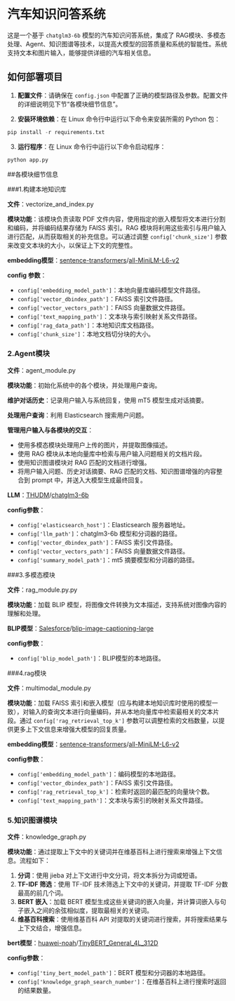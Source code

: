 # 汽车知识问答系统

这是一个基于 `chatglm3-6b` 模型的汽车知识问答系统，集成了 RAG模块、多模态处理、Agent、知识图谱等技术，以提高大模型的回答质量和系统的智能性。系统支持文本和图片输入，能够提供详细的汽车相关信息。

## 如何部署项目

1. **配置文件**：请确保在 `config.json` 中配置了正确的模型路径及参数。配置文件的详细说明见下节“各模块细节信息”。

2. **安装环境依赖**：在 Linux 命令行中运行以下命令来安装所需的 Python 包：

```python
pip install -r requirements.txt
```

3. **运行程序**：在 Linux 命令行中运行以下命令启动程序：

```python
python app.py
```

##各模块细节信息

###1.构建本地知识库

**文件**：vectorize_and_index.py

**模块功能**：该模块负责读取 PDF 文件内容，使用指定的嵌入模型将文本进行分割和编码，并将编码结果存储为 FAISS 索引。RAG 模块将利用这些索引与用户输入进行匹配，从而获取相关的补充信息。可以通过调整 `config['chunk_size']` 参数来改变文本块的大小，以保证上下文的完整性。

**embedding模型**：[sentence-transformers](https://huggingface.co/sentence-transformers)/[all-MiniLM-L6-v2](https://huggingface.co/sentence-transformers/all-MiniLM-L6-v2)

**config 参数**：

- `config['embedding_model_path']`：本地向量库编码模型文件路径。
- `config['vector_dbindex_path']`：FAISS 索引文件路径。
- `config['vector_vectors_path']`：FAISS 向量数据文件路径。
- `config['text_mapping_path']`：文本块与索引映射关系文件路径。
- `config['rag_data_path']`：本地知识库文档路径。
- `config['chunk_size']`：本地文档切分块的大小。

### 2.Agent模块

**文件**：agent_module.py

**模块功能**：初始化系统中的各个模块，并处理用户查询。

**维护对话历史**：记录用户输入与系统回复，使用 mT5 模型生成对话摘要。

**处理用户查询**：利用 Elasticsearch 搜索用户问题。

**管理用户输入与各模块的交互**：

- 使用多模态模块处理用户上传的图片，并提取图像描述。
- 使用 RAG 模块从本地向量库中检索与用户输入问题相关的文档片段。
- 使用知识图谱模块对 RAG 匹配的文档进行增强。
- 将用户输入问题、历史对话摘要、RAG 匹配的文档、知识图谱增强的内容整合到 prompt 中，并送入大模型生成最终回复。

**LLM**：[THUDM](https://huggingface.co/THUDM)/[chatglm3-6b](https://huggingface.co/THUDM/chatglm3-6b)

**config参数**：

- `config['elasticsearch_host']`：Elasticsearch 服务器地址。
- `config['llm_path']`：chatglm3-6b 模型和分词器的路径。
- `config['vector_dbindex_path']`：FAISS 索引文件路径。
- `config['vector_vectors_path']`：FAISS 向量数据文件路径。
- `config['summary_model_path']`：mt5 摘要模型和分词器的路径。

###3.多模态模块

**文件**：rag_module.py.py

**模块功能**：加载 BLIP 模型，将图像文件转换为文本描述，支持系统对图像内容的理解和处理。

**BLIP模型**：[Salesforce](https://huggingface.co/Salesforce)/[blip-image-captioning-large](https://huggingface.co/Salesforce/blip-image-captioning-large)

**config参数**：

- `config['blip_model_path']`：BLIP模型的本地路径。

###4.rag模块

**文件**：multimodal_module.py

**模块功能**：加载 FAISS 索引和嵌入模型（应与构建本地知识库时使用的模型一致），对输入的查询文本进行向量编码，并从本地向量库中检索最相关的文本片段。通过 `config['rag_retrieval_top_k']` 参数可以调整检索的文档数量，以提供更多上下文信息来增强大模型的回复质量。

**embedding模型**：[sentence-transformers](https://huggingface.co/sentence-transformers)/[all-MiniLM-L6-v2](https://huggingface.co/sentence-transformers/all-MiniLM-L6-v2)

**config参数**：

- `config['embedding_model_path']`：编码模型的本地路径。
- `config['vector_dbindex_path']`：FAISS 索引文件路径。
- `config['rag_retrieval_top_k']`：检索时返回的最匹配的向量块个数。
- `config['text_mapping_path']`：文本块与索引的映射关系文件路径。

### 5.知识图谱模块

**文件**：knowledge_graph.py

**模块功能**：通过提取上下文中的关键词并在维基百科上进行搜索来增强上下文信息。流程如下：

1. **分词**：使用 jieba 对上下文进行中文分词，将文本拆分为词或短语。
2. **TF-IDF 筛选**：使用 TF-IDF 技术筛选上下文中的关键词，并提取 TF-IDF 分数最高的前几个词。
3. **BERT 嵌入**：加载 BERT 模型生成这些关键词的嵌入向量，并计算词嵌入与句子嵌入之间的余弦相似度，提取最相关的关键词。
4. **维基百科搜索**：使用维基百科 API 对提取的关键词进行搜索，并将搜索结果与上下文结合，增强信息。

**bert模型**：[huawei-noah](https://huggingface.co/huawei-noah)/[TinyBERT_General_4L_312D](https://huggingface.co/huawei-noah/TinyBERT_General_4L_312D)

**config参数**：

- `config['tiny_bert_model_path']`：BERT 模型和分词器的本地路径。
- `config['knowledge_graph_search_number']`：在维基百科上进行搜索时返回的结果数量。





































































































